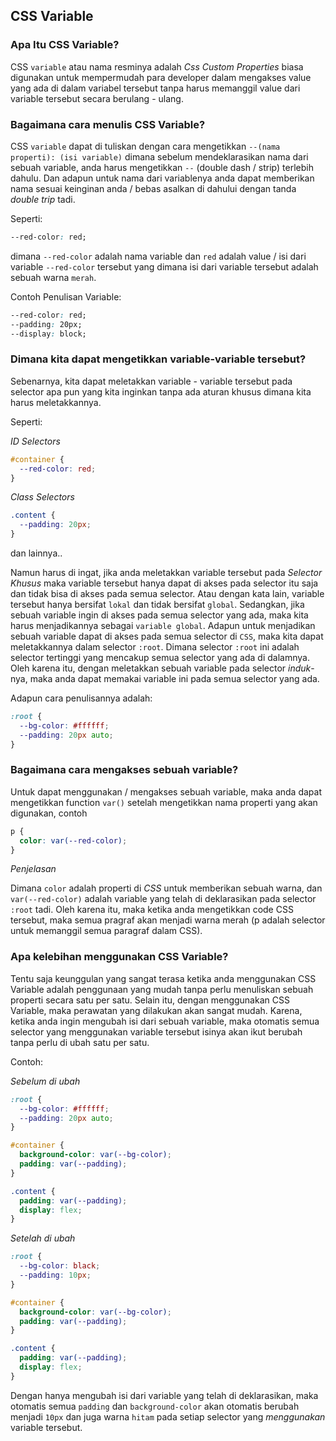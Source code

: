 ## CSS Variable

### Apa Itu CSS Variable?

CSS `variable` atau nama resminya adalah _Css Custom Properties_ biasa digunakan untuk mempermudah para developer dalam mengakses value yang ada di dalam variabel tersebut tanpa harus memanggil value dari variable tersebut secara berulang - ulang.

### Bagaimana cara menulis CSS Variable?

CSS `variable` dapat di tuliskan dengan cara mengetikkan `--(nama properti): (isi variable)` dimana sebelum mendeklarasikan nama dari sebuah variable, anda harus mengetikkan `--` (double dash / strip) terlebih dahulu. Dan adapun untuk nama dari variablenya anda dapat memberikan nama sesuai keinginan anda / bebas asalkan di dahului dengan tanda _double trip_ tadi.

Seperti:

```css
--red-color: red;
```

dimana `--red-color` adalah nama variable dan `red` adalah value / isi dari variable `--red-color` tersebut yang dimana isi dari variable tersebut adalah sebuah warna `merah`.

Contoh Penulisan Variable:

```css
--red-color: red;
--padding: 20px;
--display: block;
```

### Dimana kita dapat mengetikkan variable-variable tersebut?

Sebenarnya, kita dapat meletakkan variable - variable tersebut pada selector apa pun yang kita inginkan tanpa ada aturan khusus dimana kita harus meletakkannya.

Seperti:

_ID Selectors_

```css
#container {
  --red-color: red;
}
```

_Class Selectors_

```css
.content {
  --padding: 20px;
}
```

dan lainnya..

Namun harus di ingat, jika anda meletakkan variable tersebut pada _Selector Khusus_ maka variable tersebut hanya dapat di akses pada selector itu saja dan tidak bisa di akses pada semua selector. Atau dengan kata lain, variable tersebut hanya bersifat `lokal` dan tidak bersifat `global`. Sedangkan, jika sebuah variable ingin di akses pada semua selector yang ada, maka kita harus menjadikannya sebagai `variable global`.
Adapun untuk menjadikan sebuah variable dapat di akses pada semua selector di `CSS`, maka kita dapat meletakkannya dalam selector `:root`. Dimana selector `:root` ini adalah selector tertinggi yang mencakup semua selector yang ada di dalamnya. Oleh karena itu, dengan meletakkan sebuah variable pada selector _induk_-nya, maka anda dapat memakai variable ini pada semua selector yang ada.

Adapun cara penulisannya adalah:

```css
:root {
  --bg-color: #ffffff;
  --padding: 20px auto;
}
```

### Bagaimana cara mengakses sebuah variable?

Untuk dapat menggunakan / mengakses sebuah variable, maka anda dapat mengetikkan function `var()` setelah mengetikkan nama properti yang akan digunakan, contoh

```css
p {
  color: var(--red-color);
}
```

_Penjelasan_

Dimana `color` adalah properti di _CSS_ untuk memberikan sebuah warna, dan `var(--red-color)` adalah variable yang telah di deklarasikan pada selector `:root` tadi. Oleh karena itu, maka ketika anda mengetikkan code CSS tersebut, maka semua pragraf akan menjadi warna merah (p adalah selector untuk memanggil semua paragraf dalam CSS).

### Apa kelebihan menggunakan CSS Variable?

Tentu saja keunggulan yang sangat terasa ketika anda menggunakan CSS Variable adalah penggunaan yang mudah tanpa perlu menuliskan sebuah properti secara satu per satu. Selain itu, dengan menggunakan CSS Variable, maka perawatan yang dilakukan akan sangat mudah. Karena, ketika anda ingin mengubah isi dari sebuah variable, maka otomatis semua selector yang menggunakan variable tersebut isinya akan ikut berubah tanpa perlu di ubah satu per satu.

Contoh:

_Sebelum di ubah_

```css
:root {
  --bg-color: #ffffff;
  --padding: 20px auto;
}

#container {
  background-color: var(--bg-color);
  padding: var(--padding);
}

.content {
  padding: var(--padding);
  display: flex;
}
```

_Setelah di ubah_

```css
:root {
  --bg-color: black;
  --padding: 10px;
}

#container {
  background-color: var(--bg-color);
  padding: var(--padding);
}

.content {
  padding: var(--padding);
  display: flex;
}
```

Dengan hanya mengubah isi dari variable yang telah di deklarasikan, maka otomatis semua `padding` dan `background-color` akan otomatis berubah menjadi `10px` dan juga warna `hitam` pada setiap selector yang _menggunakan_ variable tersebut.
